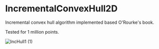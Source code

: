 # IncrementalConvexHull2D
 Incremental convex hull algorithm implemented based O'Rourke's book. 
 
 Tested for 1 million points. 
 
![IncHull1 (1)](https://user-images.githubusercontent.com/29711990/166933097-ae12dc13-02c8-4819-ab26-f84123fb400f.gif)
